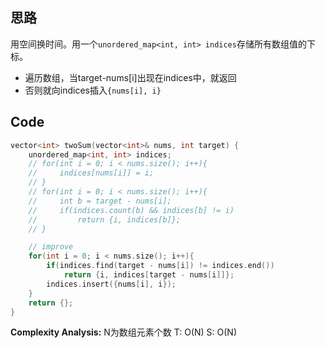 ## 思路
用空间换时间。用一个`unordered_map<int, int> indices`存储所有数组值的下标。
- 遍历数组，当target-nums\[i\]出现在indices中，就返回
- 否则就向indices插入`{nums[i], i}`
## Code
```cpp
vector<int> twoSum(vector<int>& nums, int target) {
	unordered_map<int, int> indices;
	// for(int i = 0; i < nums.size(); i++){
	//     indices[nums[i]] = i;
	// }
	// for(int i = 0; i < nums.size(); i++){
	//     int b = target - nums[i];
	//     if(indices.count(b) && indices[b] != i)
	//         return {i, indices[b]};
	// }

	// improve
	for(int i = 0; i < nums.size(); i++){
		if(indices.find(target - nums[i]) != indices.end())
			return {i, indices[target - nums[i]]};
		indices.insert({nums[i], i});
	}
	return {};
}
```

**Complexity Analysis:**
N为数组元素个数
T: O(N)
S: O(N)